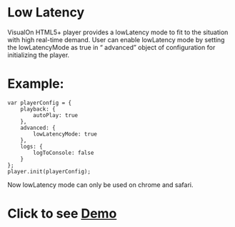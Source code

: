 # Low Latency
VisualOn HTML5+ player provides a lowLatency mode to fit to the situation with high real-time demand. User can enable lowLatency mode by setting the lowLatencyMode as true in “ advanced” object of configuration for initializing the player.

# Example:
    var playerConfig = {
        playback: {
            autoPlay: true
        },
        advanced: {
            lowLatencyMode: true
        },
        logs: {
            logToConsole: false
        }
    };
    player.init(playerConfig);

Now lowLatency mode can only be used on chrome and safari.

# Click to see [Demo](https://www.visualon.com/index.php/html5demo/?demo=low-latency)

